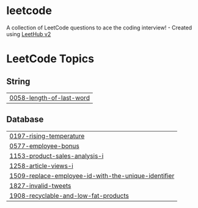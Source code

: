 # leetcode
A collection of LeetCode questions to ace the coding interview! - Created using [LeetHub v2](https://github.com/arunbhardwaj/LeetHub-2.0)

<!---LeetCode Topics Start-->
# LeetCode Topics
## String
|  |
| ------- |
| [0058-length-of-last-word](https://github.com/Rashi003mp/leetcode/tree/master/0058-length-of-last-word) |
## Database
|  |
| ------- |
| [0197-rising-temperature](https://github.com/Rashi003mp/leetcode/tree/master/0197-rising-temperature) |
| [0577-employee-bonus](https://github.com/Rashi003mp/leetcode/tree/master/0577-employee-bonus) |
| [1153-product-sales-analysis-i](https://github.com/Rashi003mp/leetcode/tree/master/1153-product-sales-analysis-i) |
| [1258-article-views-i](https://github.com/Rashi003mp/leetcode/tree/master/1258-article-views-i) |
| [1509-replace-employee-id-with-the-unique-identifier](https://github.com/Rashi003mp/leetcode/tree/master/1509-replace-employee-id-with-the-unique-identifier) |
| [1827-invalid-tweets](https://github.com/Rashi003mp/leetcode/tree/master/1827-invalid-tweets) |
| [1908-recyclable-and-low-fat-products](https://github.com/Rashi003mp/leetcode/tree/master/1908-recyclable-and-low-fat-products) |
<!---LeetCode Topics End-->